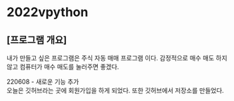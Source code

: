 # 2022vpython
## [프로그램 개요]
내가 만들고 싶은 프로그램은 주식 자동 매매 프로그램 이다. 감정적으로 매수 매도 하지 않고 컴퓨터가 매수 매도를 눌러주면 좋겠다.



220608 - 새로운 기능 추가  
오늘은 깃허브라는 곳에 회원가입을 하게 되었다. 또한 깃허브에서 저장소를 만들었다.
